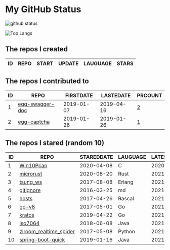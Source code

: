 # My GitHub Status

<img src="https://github-readme-stats-1.yihong0618.vercel.app/api?username=jc-lathander&show_icons=true&&&hide_title=true&count_private=true" alt="github status" />

![Top Langs](https://github-readme-stats-1.yihong0618.vercel.app/api/top-langs/?username=jc-lathander&layout=compact)

<!--START_SECTION:my_github-->
## The repos I created
| ID | REPO | START | UPDATE | LAUGUAGE | STARS |
|----|------|-------|--------|----------|-------|

## The repos I contributed to
| ID |                                REPO                                | FIRSTDATE  | LASTEDATE  |                                          PRCOUNT                                           |
|----|--------------------------------------------------------------------|------------|------------|--------------------------------------------------------------------------------------------|
|  1 | [egg-swagger-doc](https://github.com/Yanshijie-EL/egg-swagger-doc) | 2019-01-07 | 2019-04-16 | [2](https://github.com/Yanshijie-EL/egg-swagger-doc/pulls?q=is%3Apr+author%3Ajc-lathander) |
|  2 | [egg-captcha](https://github.com/Raoul1996/egg-captcha)            | 2019-01-26 | 2019-01-26 | [1](https://github.com/Raoul1996/egg-captcha/pulls?q=is%3Apr+author%3Ajc-lathander)        |

## The repos I stared (random 10)
| ID |                                    REPO                                    | STAREDDATE | LAUGUAGE | LATESTUPDATE |
|----|----------------------------------------------------------------------------|------------|----------|--------------|
|  1 | [Win10Pcap](https://github.com/pmsjt/Win10Pcap)                            | 2020-04-08 | C        | 2020-06-04   |
|  2 | [microrust](https://github.com/droogmic/microrust)                         | 2020-08-20 | Rust     | 2021-08-24   |
|  3 | [tsung_ws](https://github.com/wulczer/tsung_ws)                            | 2017-08-08 | Erlang   | 2021-06-01   |
|  4 | [gitignore](https://github.com/github/gitignore)                           | 2016-03-25 | md       | 2021-08-25   |
|  5 | [hosts](https://github.com/kelthuzadx/hosts)                               | 2017-04-26 | Rascal   | 2021-08-26   |
|  6 | [go-v8](https://github.com/lazytiger/go-v8)                                | 2017-05-01 | Go       | 2021-08-13   |
|  7 | [kratos](https://github.com/go-kratos/kratos)                              | 2019-04-22 | Go       | 2021-08-25   |
|  8 | [iso7064](https://github.com/danieltwagner/iso7064)                        | 2018-06-08 | Java     | 2021-03-05   |
|  9 | [ziroom_realtime_spider](https://github.com/facert/ziroom_realtime_spider) | 2017-05-08 | Python   | 2021-07-27   |
| 10 | [spring-boot-quick](https://github.com/vector4wang/spring-boot-quick)      | 2019-01-16 | Java     | 2021-08-24   |

<!--END_SECTION:my_github-->
